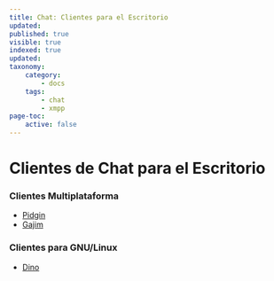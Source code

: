 ```yaml
---
title: Chat: Clientes para el Escritorio
updated:
published: true
visible: true
indexed: true
updated:
taxonomy:
    category:
        - docs
    tags:
        - chat
        - xmpp
page-toc:
    active: false
---
```


# Clientes de Chat para el Escritorio

### Clientes Multiplataforma
- [Pidgin](pidgin)
- [Gajim](gajim)

### Clientes para GNU/Linux
- [Dino](dino)
